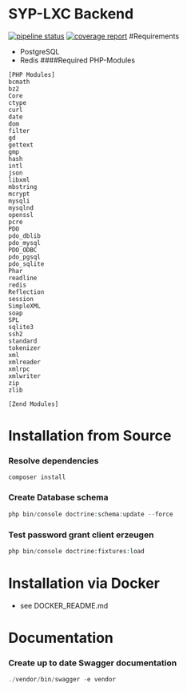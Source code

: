 SYP-LXC Backend
========================

[![pipeline status](https://git.janrtr.de/syp-lxc/Backend/badges/master/pipeline.svg)](https://git.janrtr.de/syp-lxc/Backend/commits/master)
[![coverage report](https://git.janrtr.de/syp-lxc/Backend/badges/master/coverage.svg)](https://git.janrtr.de/syp-lxc/Backend/commits/master)
#Requirements
- PostgreSQL
- Redis
####Required PHP-Modules
```
[PHP Modules]
bcmath
bz2
Core
ctype
curl
date
dom
filter
gd
gettext
gmp
hash
intl
json
libxml
mbstring
mcrypt
mysqli
mysqlnd
openssl
pcre
PDO
pdo_dblib
pdo_mysql
PDO_ODBC
pdo_pgsql
pdo_sqlite
Phar
readline
redis
Reflection
session
SimpleXML
soap
SPL
sqlite3
ssh2
standard
tokenizer
xml
xmlreader
xmlrpc
xmlwriter
zip
zlib

[Zend Modules]
```


# Installation from Source

### Resolve dependencies

```
composer install
```

### Create Database schema

```php
php bin/console doctrine:schema:update --force
```

### Test password grant client erzeugen
```php
php bin/console doctrine:fixtures:load     
```

# Installation via Docker
- see DOCKER_README.md

# Documentation
### Create up to date Swagger documentation
```php
./vendor/bin/swagger -e vendor   
```
